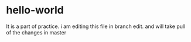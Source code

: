 # hello-world
It is a part of practice. i am editing this file in branch edit. and will take pull of the changes in master
